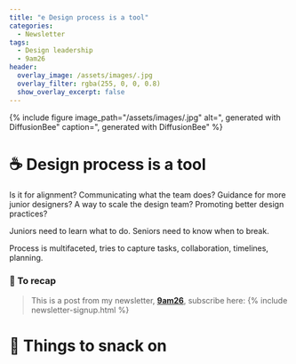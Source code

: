 ```yaml
---
title: "e Design process is a tool"
categories:
  - Newsletter
tags:
  - Design leadership
  - 9am26
header:
  overlay_image: /assets/images/.jpg
  overlay_filter: rgba(255, 0, 0, 0.8)
  show_overlay_excerpt: false
---
```


{% include figure image_path="/assets/images/.jpg" alt=", generated with DiffusionBee" caption=", generated with DiffusionBee" %}

# ☕ Design process is a tool

Is it for alignment? Communicating what the team does? Guidance for more junior designers? A way to scale the design team? Promoting better design practices? 

Juniors need to learn what to do. Seniors need to know when to break.

Process is multifaceted, tries to capture tasks, collaboration, timelines, planning.

### 🥤 To recap

> This is a post from my newsletter, **[9am26](https://polgarp.com/categories/newsletter/)**, subscribe here:
> {% include newsletter-signup.html %}

# 🍪 Things to snack on